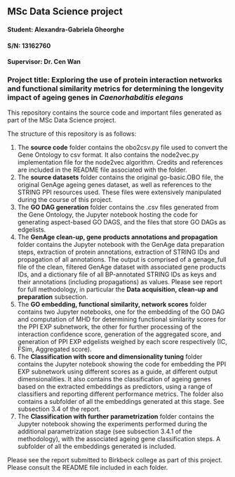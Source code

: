## MSc Data Science project
#### Student: Alexandra-Gabriela Gheorghe
#### S/N: 13162760
#### Supervisor: Dr. Cen Wan

### Project title: Exploring the use of protein interaction networks and functional similarity metrics for determining the longevity impact of ageing genes in *Caenorhabditis elegans*

This repository contains the source code and important files generated as part of the MSc Data Science project.

The structure of this repository is as follows:
1. The **source code** folder contains the obo2csv.py file used to convert the Gene Ontology to csv format. It also contains the node2vec.py implementation file for the node2vec algorithm. Credits and references are included in the README file associated with the folder. 
2. The **source datasets** folder contains the original go-basic.OBO file, the original GenAge ageing genes dataset, as well as references to the STRING PPI resources used. These files were extensively manipulated during the course of this project.
3. The **GO DAG generation** folder contains the .csv files generated from the Gene Ontology, the Jupyter notebook hosting the code for generating aspect-based GO DAGS, and the files that store GO DAGs as edgelists.
4. The **GenAge clean-up, gene products annotations and propagation** folder contains the Jupyter notebook with the GenAge data preparation steps, extraction of protein annotations, extraction of STRING IDs and propagation of all annotations. The output is comprised of a genage_full file of the clean, filtered GenAge dataset with associated gene products IDs, and a dictionary file of all BP-annotated STRING IDs as keys and their annotations (including propagations) as values. Please see report for full methodology, in particular the **Data acquisition, clean-up and preparation** subsection.
5. The **GO embedding, functional similarity, network scores** folder contains two Jupyter notebooks, one for the embedding of the GO DAG and computation of MHD for determining functional similarity scores for the PPI EXP subnetwork, the other for further processing of the interaction confidence score, generation of the aggregated score, and generation of PPI EXP edgelists weighed by each score respectively (IC, FSim, Aggregated score).
6. The **Classification with score and dimensionality tuning** folder contains the Jupyter notebook showing the code for embedding the PPI EXP subnetwork using different scores as a guide, at different output dimensionalities. It also contains the classification of ageing genes based on the extracted embeddings as predictors, using a range of classifiers and reporting different performance metrics. The folder also contains a subfolder of all the embeddings generated at this stage. See subsection 3.4 of the report.
7. The **Classification with further parametrization** folder contains the Jupyter notebook showing the experiments performed during the additional parametrization stage (see subsection 3.4.1 of the methodology), with the associated ageing gene classification steps. A subfolder of all the embeddings generated is included.

Please see the report submitted to Birkbeck college as part of this project. Please consult the README file included in each folder.
